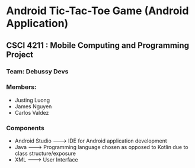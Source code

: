 # Android Tic-Tac-Toe Game (Android Application)
## CSCI 4211 : Mobile Computing and Programming Project
### Team: Debussy Devs
### Members:
* Justing Luong
* James Nguyen
* Carlos Valdez

### Components
* Android Studio    ---> IDE for Android application development
* Java              ---> Programming language chosen as opposed to Kotlin due to class structure/exposure
* XML               ---> User Interface 
